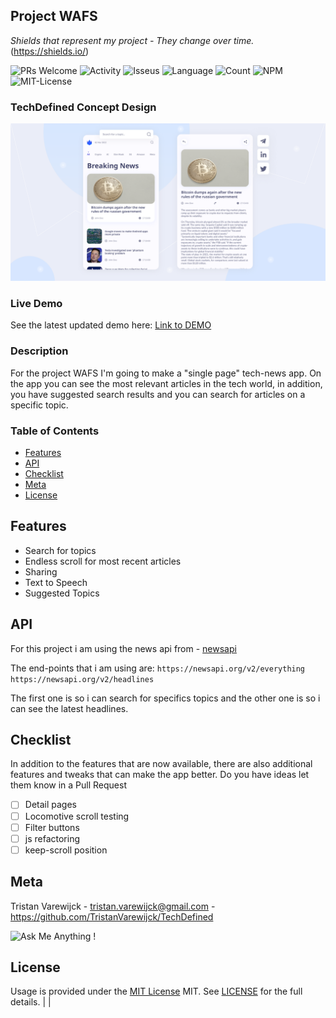## Project WAFS

_Shields that represent my project - They change over time._ (https://shields.io/)

![PRs Welcome](https://img.shields.io/badge/PRs-welcome-brightgreen.svg?style=flat-square) ![Activity](https://img.shields.io/github/last-commit/TristanVarewijck/TechDefined) ![Isseus](https://img.shields.io/github/issues/TristanVarewijck/TechDefined) ![Language](https://img.shields.io/github/languages/top/TristanVarewijck/TechDefined) ![Count](https://img.shields.io/github/languages/count/TristanVarewijck/TechDefined?color=#a55eea) ![NPM](https://img.shields.io/npm/v/npm) ![MIT-License](https://img.shields.io/apm/l/vim-mode)

### TechDefined Concept Design

![TechDefined-concept-design](https://github.com/TristanVarewijck/TechDefined/blob/main/assets/images/concept-display.png)

### Live Demo

See the latest updated demo here:
[Link to DEMO](https://tristanvarewijck.github.io/TechDefined/)

### Description

For the project WAFS I'm going to make a "single page" tech-news app.
On the app you can see the most relevant articles in the tech world, in addition, you have suggested search results and you can search for articles on a specific topic.

### Table of Contents

- [Features](##features)
- [API](##API)
- [Checklist](##Checklist)
- [Meta](##Meta)
- [License](#license)

## Features

- Search for topics
- Endless scroll for most recent articles
- Sharing
- Text to Speech
- Suggested Topics

## API

For this project i am using the news api from - [newsapi](https://newsapi.org/)

The end-points that i am using are:
`https://newsapi.org/v2/everything`
`https://newsapi.org/v2/headlines`

The first one is so i can search for specifics topics and the other one is so i can see the latest headlines.

## Checklist

In addition to the features that are now available, there are also additional features and tweaks that can make the app better. Do you have ideas let them know in a Pull Request

- [ ] Detail pages
- [ ] Locomotive scroll testing
- [ ] Filter buttons
- [ ] js refactoring
- [ ] keep-scroll position

## Meta

Tristan Varewijck - tristan.varewijck@gmail.com - https://github.com/TristanVarewijck/TechDefined

![Ask Me Anything !](https://img.shields.io/badge/Ask%20me-anything-1abc9c.svg)

## License

Usage is provided under the [MIT License](https://github.com/git/git-scm.com/blob/master/MIT-LICENSE.txt) MIT. See [LICENSE](https://github.com/TristanVarewijck/TechDefined/blob/master/LICENSE) for the full details. | |

<!-- replace the code in the /docs folder with your own, so you can showcase your work with GitHub Pages 🌍 -->

<!-- Add a nice poster image here at the end of the week, showing off your shiny frontend 📸  // -->

<!-- Maybe a table of contents here? 📚  // -->

<!-- How about a section that describes how to install this project? 🤓 -->

<!-- What external data source is featured in your project and what are its properties 🌠  // -->

<!-- Maybe a checklist of done stuff and stuff still on your wishlist? ✅ // -->
